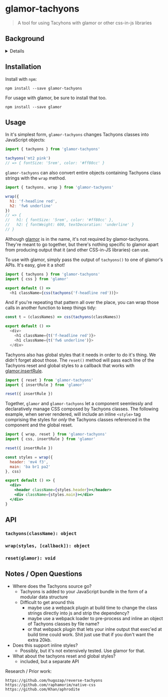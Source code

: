 # glamor-tachyons

> A tool for using Tacyhons with glamor or other css-in-js libraries

## Background

<details>
In 2016 and 2017, this is how we've been using Tachyons at Credit Karma:

```js
const styles = {
  header: 'mv4 f3',
  main: 'ba br1 pa2'
}

export default () => {
  <div>
    <header className={styles.header}></header>
    <div className={styles.main}></div>
  </div>
}
```

We found that this helps with readability and consolidates some of the business logic that tends to work its way into the `className` prop of stateful components.

In general, it helps with reuse and cuts down on duplication of idential Tachyons `className` strings, but in several ways it's less than ideal:

1. Lacks strong enforcement. There's no garauntee that every tachyons class will make it into your `styles` object.
2. Relies on an external systems. We load Tachyons through a Sass build pipeline in Webpack, so shared modules tend to depend on Tachyons implicitly to avoid duplicating it in downstream builds. Sad!
3. Reusable components require lots of extra work. If you want to reuse a component but alter some it's tacyhons classes
4. Anything goes when Tachyons can't support what you're trying to do. Inline styles, individual Sass files, and other imported sass/css modules are all used as work arounds across our projects.

On top of that, there are a few recent trends in CSS / browser performance that are hard to do in our current setup.

* Removing unused styles from the payload
* Inlining styles in the `<head>` to avoid blocking the render while CSS downloads
* CSS-in-JS techniques are gaining traction and libraries are becoming battle-hardened
</details>

## Installation

Install with `npm`:

```shell
npm install --save glamor-tachyons
```

For usage with glamor, be sure to install that too.

```shell
npm install --save glamor
```

## Usage

In it's simplest form, `glamor-tachyons` changes Tachyons classes into JavaScript objects:

```js
import { tachyons } from 'glamor-tachyons'

tachyons('mt2 pink')
// => { fontSize: '5rem', color: '#ff80cc' }
```

`glamor-tachyons` can also convert entire objects containing Tachyons class strings with the `wrap` method.

```js
import { tachyons, wrap } from 'glamor-tachyons'

wrap({
  h1: 'f-headline red',
  h2: 'fw6 underline'
})
// => {
//   h1: { fontSize: '5rem', color: '#ff80cc' },
//   h2: { fontWeight: 600, textDecoration: 'underline' }
// }
```

Although [glamor]() is in the name, it's not required by glamor-tachyons. They're meant to go together, but there's nothing specific to glamor apart from producing output that it (and other CSS-in-JS libraries) can use.

To use with glamor, simply pass the output of `tachyons()` to one of glamor's APIs. It's easy, give it a shot!

```js
import { tachyons } from 'glamor-tachyons'
import { css } from 'glamor'

export default () =>
  <h1 className={css(tachyons('f-headline red'))}>
```

And if you're repeating that pattern all over the place, you can wrap those calls in another function to keep things tidy:

```js
const t = (classNames) => css(tachyons(classNames))

export default () => 
  <div>
    <h1 className={t('f-headline red')}>
    <h1 className={t('fw6 underline')}>
  </div>
```

Tachyons also has global styles that it needs in order to do it's thing. We didn't forget about those. The `reset()` method will pass each line of the Tachyons reset and global styles to a callback that works with [glamor.insertRule]().

```js
import { reset } from 'glamor-tachyons'
import { insertRule } from 'glamor'

reset({ insertRule })
```

Together, `glamor` and `glamor-tachyons` let a component seemlessly and declaratively manage CSS composed by Tachyons classes. The following example, when server rendered, will include an inline `<style>` tag comprising the styles for _only_ the Tachyons classes referenced in the component and the global reset.

```jsx
import { wrap, reset } from 'glamor-tachyons'
import { css, insertRule } from 'glamor'

reset({ insertRule })

const styles = wrap({
  header: 'mv4 f3',
  main: 'ba br1 pa2'
}, css)

export default () => {
  <div>
    <header className={styles.header}></header>
    <div className={styles.main}></div>
  </div>
}
```

## API

### `tachyons(className): object`

### `wrap(styles, [callback]): object`

### `reset(glamor): void`

## Notes / Open Questions

* Where does the Tachyons source go?
  * Tachyons is added to your JavaScript bundle in the form of a modular data structure
  * Difficult to get around this
    * maybe use a webpack plugin at build time to change the class strings directly into js and strip the dependency?
    * maybe use a webpack loader to pre-process and inline an object of Tachyons classes by file name?
    * or that webpack plugin that lets your inlne output that exec'ed at build time could work. Shit just use that if you don't want the extra 20kb.
* Does this support inline styles?
  * Possibly, but it's not extensively tested. Use glamor for that.
* What about the tachyons reset and global styles?
  * included, but a separate API


Research / Prior work:
```
https://github.com/hugozap/reverse-tachyons
https://github.com/raphamorim/native-css
https://github.com/Khan/aphrodite
```